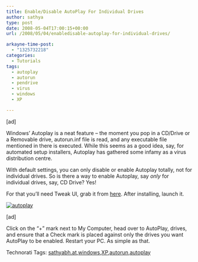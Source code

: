 ```yaml
---
title: Enable/Disable AutoPlay For Individual Drives
author: sathya
type: post
date: 2008-05-04T17:00:15+00:00
url: /2008/05/04/enabledisable-autoplay-for-individual-drives/

arkayne-time-post:
  - "1325732218"
categories:
  - Tutorials
tags:
  - autoplay
  - autorun
  - pendrive
  - virus
  - windows
  - XP

---
```

[ad]

Windows&#8217; Autoplay is a neat feature &#8211; the moment you pop in a CD/Drive or a Removable drive, autorun.inf file is read, and any executable file mentioned in there is executed. While this seems as a good idea, say, for automated setup installers, Autoplay has gathered some infamy as a virus distribution centre.

With default settings, you can only disable or enable Autoplay totally, not for individual drives. So is there a way to enable Autoplay, say _only_ for individual drives, say, CD Drive? Yes!

For that you&#8217;ll need Tweak UI, grab it from <a rel="nofollow" href="https://www.snapfiles.com/get/tweakuixp.html" target="_blank">here</a>. After installing, launch it.  
<!--more-->

[<img src="https://static.flickr.com/2018/2463874091_ff048ca52e.jpg" border="0" alt="autoplay" />][1]

[ad]

Click on the &#8220;+&#8221; mark next to My Computer, head over to AutoPlay, drives, and ensure that a Check mark is placed against only the drives you want AutoPlay to be enabled. Restart your PC. As simple as that.

<div id="scid:0767317B-992E-4b12-91E0-4F059A8CECA8:32eb75f4-539f-4069-a820-4f78ac3a852a" class="wlWriterSmartContent" style="display:inline; margin:0px; padding:0px 0px 0px 0px;">
  Technorati Tags: <a rel="tag" href="https://technorati.com/tags/sathyabh.at">sathyabh.at</a>,<a rel="tag" href="https://technorati.com/tags/windows">windows</a>,<a rel="tag" href="https://technorati.com/tags/XP">XP</a>,<a rel="tag" href="https://technorati.com/tags/autorun">autorun</a>,<a rel="tag" href="https://technorati.com/tags/autoplay">autoplay</a>
</div>

 [1]: https://www.flickr.com/photos/23198823@N04/2463874091/ "autoplay"
